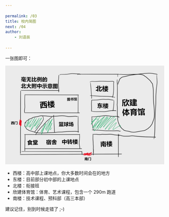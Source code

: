 ```yaml
---

permalink: /03
title: 校内简图
next: /04
author:
    - 刘语辰

---
```


一张图即可：

![示意图，请忽略精度](pkuschoolmap.png)

- 西楼：高中部上课地点，你大多数时间会在的地方
- 东楼：目前部分初中部的上课地点
- 北楼：衔接班
- 欣建体育馆：体育、艺术课程，包含一个 290m 跑道
- 南楼：技术课程、预科部（高三本部）

建议记住，别到时候走错了 ;-)
